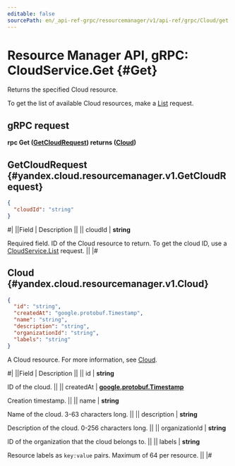 ```yaml
---
editable: false
sourcePath: en/_api-ref-grpc/resourcemanager/v1/api-ref/grpc/Cloud/get.md
---
```


# Resource Manager API, gRPC: CloudService.Get {#Get}

Returns the specified Cloud resource.

To get the list of available Cloud resources, make a [List](/docs/resource-manager/api-ref/grpc/Cloud/list#List) request.

## gRPC request

**rpc Get ([GetCloudRequest](#yandex.cloud.resourcemanager.v1.GetCloudRequest)) returns ([Cloud](#yandex.cloud.resourcemanager.v1.Cloud))**

## GetCloudRequest {#yandex.cloud.resourcemanager.v1.GetCloudRequest}

```json
{
  "cloudId": "string"
}
```

#|
||Field | Description ||
|| cloudId | **string**

Required field. ID of the Cloud resource to return.
To get the cloud ID, use a [CloudService.List](/docs/resource-manager/api-ref/grpc/Cloud/list#List) request. ||
|#

## Cloud {#yandex.cloud.resourcemanager.v1.Cloud}

```json
{
  "id": "string",
  "createdAt": "google.protobuf.Timestamp",
  "name": "string",
  "description": "string",
  "organizationId": "string",
  "labels": "string"
}
```

A Cloud resource. For more information, see [Cloud](/docs/resource-manager/concepts/resources-hierarchy#cloud).

#|
||Field | Description ||
|| id | **string**

ID of the cloud. ||
|| createdAt | **[google.protobuf.Timestamp](https://developers.google.com/protocol-buffers/docs/reference/google.protobuf#timestamp)**

Creation timestamp. ||
|| name | **string**

Name of the cloud. 3-63 characters long. ||
|| description | **string**

Description of the cloud. 0-256 characters long. ||
|| organizationId | **string**

ID of the organization that the cloud belongs to. ||
|| labels | **string**

Resource labels as `` key:value `` pairs. Maximum of 64 per resource. ||
|#